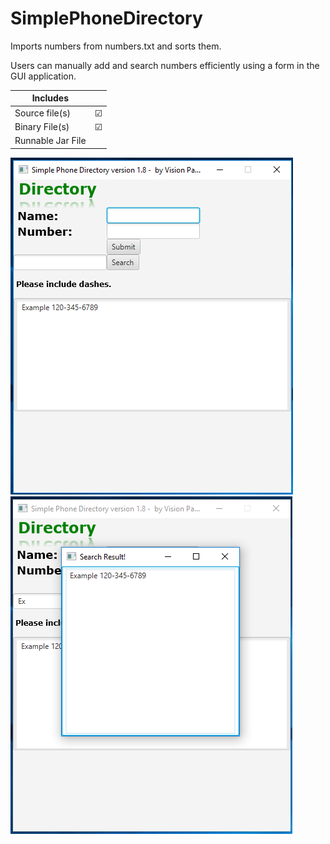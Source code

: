 # SimplePhoneDirectory

Imports numbers from numbers.txt and sorts them.

Users can manually add and search numbers efficiently using a form in the GUI application.


| Includes           |        |
| ------------------ | ------:|
| Source file(s)     |&#9745; |
| Binary File(s)     |&#9745; |
| Runnable Jar File  |        |

<img src="https://github.com/Vision-Paudel/SimplePhoneDirectory/blob/master/GUI.png" alt="Image could not be displayed">
<img src="https://github.com/Vision-Paudel/SimplePhoneDirectory/blob/master/GUI%202.png" alt="Image could not be displayed">
